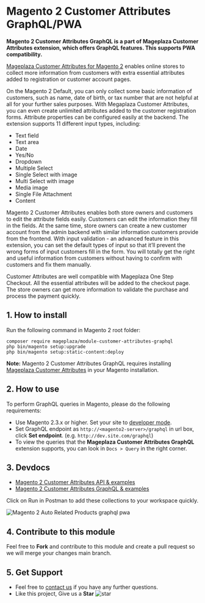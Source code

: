 # Magento 2 Customer Attributes GraphQL/PWA

**Magento 2 Customer Attributes GraphQL is a part of Mageplaza Customer Attributes extension, which offers GraphQL features. This supports PWA compatibility.**

[Mageplaza Customer Attributes for Magento 2](https://www.mageplaza.com/magento-2-customer-attributes/) enables online stores to collect more information from customers with extra essential attributes added to registration or customer account pages.

On the Magento 2 Default, you can only collect some basic information of customers, such as name, date of birth, or tax number that are not helpful at all for your further sales purposes. With Megaplaza Customer Attributes, you can even create unlimited attributes added to the customer registration forms. Attribute properties can be configured easily at the backend. The extension supports 11 different input types, including: 

- Text field 
- Text area
- Date
- Yes/No
- Dropdown
- Multiple Select 
- Single Select with image
- Multi Select with image
- Media image
- Single File Attachment 
- Content 

Magento 2 Customer Attributes enables both store owners and customers to edit the attribute fields easily. Customers can edit the information they fill in the fields. At the same time, store owners can create a new customer account from the admin backend with similar information customers provide from the frontend. With input validation - an advanced feature in this extension, you can set the default types of input so that it’ll prevent the wrong forms of input customers fill in the form. You will totally get the right and useful information from customers without having to confirm with customers and fix them manually. 

Customer Attributes are well compatible with Mageplaza One Step Checkout. All the essential attributes will be added to the checkout page. The store owners can get more information to validate the purchase and process the payment quickly. 

## 1. How to install

Run the following command in Magento 2 root folder:

```
composer require mageplaza/module-customer-attributes-graphql
php bin/magento setup:upgrade
php bin/magento setup:static-content:deploy
```

**Note:**
Magento 2 Customer Attributes GraphQL requires installing [Mageplaza Customer Attributes](https://www.mageplaza.com/magento-2-customer-attributes/) in your Magento installation.

## 2. How to use

To perform GraphQL queries in Magento, please do the following requirements:

- Use Magento 2.3.x or higher. Set your site to [developer mode](https://www.mageplaza.com/devdocs/enable-disable-developer-mode-magento-2.html).
- Set GraphQL endpoint as `http://<magento2-server>/graphql` in url box, click **Set endpoint**. 
(e.g. `http://dev.site.com/graphql`)
- To view the queries that the **Mageplaza Customer Attributes GraphQL** extension supports, you can look in `Docs > Query` in the right corner.  

## 3. Devdocs

- [Magento 2 Customer Attributes API & examples](https://documenter.getpostman.com/view/10589000/T1DqgH2g?version=latest)
- [Magento 2 Customer Attributes GraphQL & examples](https://documenter.getpostman.com/view/10589000/TVYJ5GmN)

Click on Run in Postman to add these collections to your workspace quickly. 

![Magento 2 Auto Related Products graphql pwa](https://i.imgur.com/lhsXlUR.gif)

## 4. Contribute to this module

Feel free to **Fork** and contribute to this module and create a pull request so we will merge your changes main branch.

## 5. Get Support

- Feel free to [contact us](https://www.mageplaza.com/contact.html) if you have any further questions.
- Like this project, Give us a **Star** ![star](https://i.imgur.com/S8e0ctO.png)
